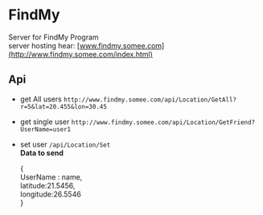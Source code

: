 # FindMy
Server for FindMy Program<br/>
    server hosting hear: [www.findmy.somee.com](http://www.findmy.somee.com/index.html)<br/>
## Api
* get All users
  `http://www.findmy.somee.com/api/Location/GetAll?r=5&lat=20.455&lon=30.45` <br />
* get single user
  `http://www.findmy.somee.com/api/Location/GetFriend?UserName=user1` <br />

* set user
  `/api/Location/Set` <br />
  **Data to send** <br />
  >
    { <br/>
      UserName : name, <br/>
      latitude:21.5456, <br/>
      longitude:26.5546 <br/>
    } <br/>
   
